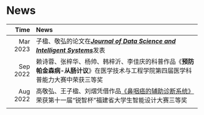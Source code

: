# News

| Time | News  |
|-----:|:---------|
| Mar 2023  |子楹、敬弘的论文在[***Journal of Data Science and Intelligent Systems***](https://doi.org/10.47852/bonviewJDSIS3202744)发表|
| Sep 2022   |赖诗蓉、张梓华、杨帅、韩梓沂、李佳庆的科普作品《**预防帕金森病-从肠计议**》在医学技术与工程学院第四届医学科普能力大赛中荣获三等奖|
| Aug 2022   |高敬弘、王子楹、刘熠凭借作品[《鼻咽癌的辅助诊断系统》](https://mp.weixin.qq.com/s/BTsjq3a1YjFcrhw84WjpvQ)荣获第十一届“锐智杯”福建省大学生智能设计大赛三等奖| 
|     |       |
